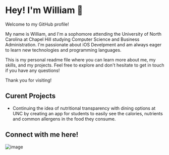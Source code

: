 # Hey! I'm William 👋


Welcome to my GitHub profile!

My name is William, and I'm a sophomore attending the University of North Carolina at Chapel Hill studying Computer Science and Business Administration. I'm passionate about iOS Develpment and am always eager to learn new technologies and programming languages. 

This is my personal readme file where you can learn more about me, my skills, and my projects. Feel free to explore and don't hesitate to get in touch if you have any questions!

Thank you for visiting!
 
## Curent Projects

- Continuing the idea of nutritional transparency with dining options at UNC by creating an app for students to easily see the calories, nutrients and common allergens in the food they consume.


## Connect with me here!
![image]({[BadgeURLHere](https://img.shields.io/badge/LinkedIn-0077B5?style=for-the-badge&logo=linkedin&logoColor=white)})

